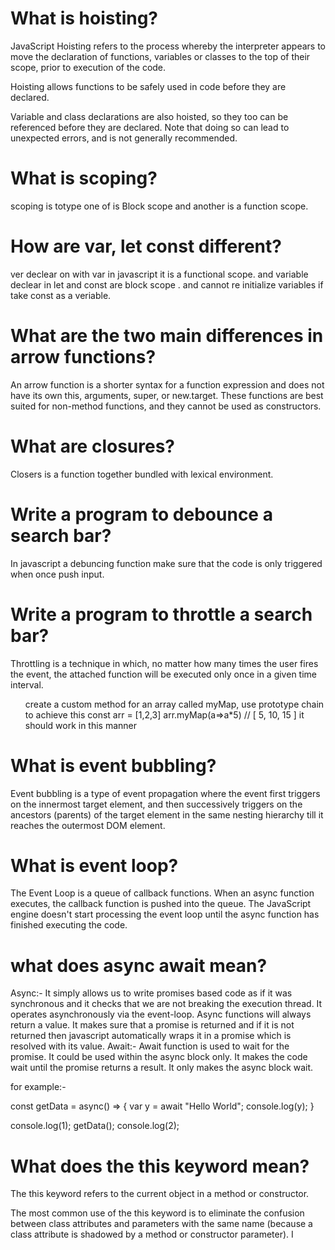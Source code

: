 # What is hoisting?

JavaScript Hoisting refers to the process whereby the interpreter appears to move the declaration of functions, variables or classes to the top of their scope, prior to execution of the code.

Hoisting allows functions to be safely used in code before they are declared.

Variable and class declarations are also hoisted, so they too can be referenced before they are declared. Note that doing so can lead to unexpected errors, and is not generally recommended.

# What is scoping?

scoping is totype one of is Block scope and another is a function scope.

# How are var, let const different?
ver declear on with var in javascript it is a functional scope.
and variable declear in let and const are block scope .
and cannot re initialize variables if take const as a veriable.

# What are the two main differences in arrow functions?

An arrow function is a shorter syntax for a function expression and does not have its own this, arguments, super, or new.target. These functions are best suited for non-method functions, and they cannot be used as constructors.

# What are closures?

Closers is a function together bundled with lexical environment.

# Write a program to debounce a search bar?

In javascript a debuncing function make sure that the code is only triggered when once push input.

# Write a program to throttle a search bar?

Throttling is a technique in which, no matter how many times the user fires the event, the attached function will be executed only once in a given time interval.

<ul>create a custom method for an array called myMap, use prototype chain to achieve this
const arr = [1,2,3]
arr.myMap(a=>a*5)
// [ 5, 10, 15 ]
it should work in this manner</ul>

# What is event bubbling?

Event bubbling is a type of event propagation where the event first triggers on the innermost target element, and then successively triggers on the ancestors (parents) of the target element in the same nesting hierarchy till it reaches the outermost DOM element.


# What is event loop?
The Event Loop is a queue of callback functions. When an async function executes, the callback function is pushed into the queue. The JavaScript engine doesn't start processing the event loop until the async function has finished executing the code.


# what does async await mean?
 Async:- 
It simply allows us to write promises based code as if it was synchronous and it checks that we are not breaking the execution thread. It operates asynchronously via the event-loop. Async functions will always return a value. It makes sure that a promise is returned and if it is not returned then javascript automatically wraps it in a promise which is resolved with its value.
Await:- 
Await function is used to wait for the promise. It could be used within the async block only. It makes the code wait until the promise returns a result. It only makes the async block wait.

for example:- 


const getData = async() => {
    var y = await "Hello World";
    console.log(y);
}
  
console.log(1);
getData();
console.log(2);


# What does the this keyword mean?
The this keyword refers to the current object in a method or constructor.

The most common use of the this keyword is to eliminate the confusion between class attributes and parameters with the same name (because a class attribute is shadowed by a method or constructor parameter). I




